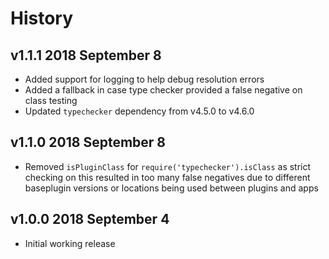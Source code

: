 # History

## v1.1.1 2018 September 8
- Added support for logging to help debug resolution errors
- Added a fallback in case type checker provided a false negative on class testing
- Updated `typechecker` dependency from v4.5.0 to v4.6.0

## v1.1.0 2018 September 8
- Removed `isPluginClass` for `require('typechecker').isClass` as strict checking on this resulted in too many false negatives due to different baseplugin versions or locations being used between plugins and apps

## v1.0.0 2018 September 4
- Initial working release
